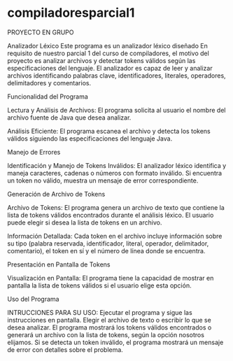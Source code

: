 # compiladoresparcial1
PROYECTO EN GRUPO 

Analizador Léxico
Este programa es un analizador léxico diseñado En requisito de nuestro parcial 1 del curso de compiladores, el motivo del proyecto es analizar archivos y detectar tokens válidos según las especificaciones del lenguaje. 
El analizador es capaz de leer y analizar archivos identificando palabras clave, identificadores, literales, operadores, delimitadores y comentarios. 

Funcionalidad del Programa

Lectura y Análisis de Archivos: 
El programa solicita al usuario el nombre del archivo fuente de Java que desea analizar. 

Análisis Eficiente: 
El programa escanea el archivo y detecta los tokens válidos siguiendo las especificaciones del lenguaje Java.

Manejo de Errores

Identificación y Manejo de Tokens Inválidos: 
El analizador léxico identifica y maneja caracteres, cadenas o números con formato inválido. 
Si encuentra un token no válido, muestra un mensaje de error correspondiente. 

Generación de Archivo de Tokens

Archivo de Tokens: El programa genera un archivo de texto que contiene la lista de tokens válidos encontrados durante el análisis léxico. 
El usuario puede elegir si desea la lista de tokens en un archivo.

Información Detallada: Cada token en el archivo incluye información sobre su tipo 
(palabra reservada, identificador, literal, operador, delimitador, comentario), el token en sí y el número de línea donde se encuentra.

Presentación en Pantalla de Tokens

Visualización en Pantalla:
El programa tiene la capacidad de mostrar en pantalla la lista de tokens válidos si el usuario elige esta opción.

Uso del Programa

INTRUCCIONES PARA SU USO:
Ejecutar el programa y sigue las instrucciones en pantalla.
Elegir el archivo de texto o escribir lo que se desea analizar.
El programa mostrará los tokens válidos encontrados o generará un archivo con la lista de tokens, según la opción nosotros elijamos.
Si se detecta un token inválido, el programa mostrará un mensaje de error con detalles sobre el problema.

